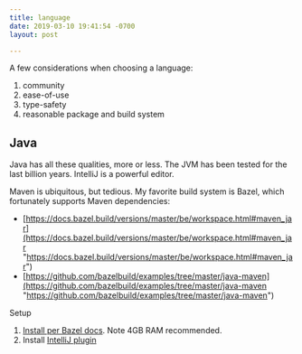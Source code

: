 ```yaml
---
title: language
date: 2019-03-10 19:41:54 -0700
layout: post

---
```

A few considerations when choosing a language:

1. community
2. ease-of-use
3. type-safety
4. reasonable package and build system

## Java

Java has all these qualities, more or less. The JVM has been tested for the last billion years. IntelliJ is a powerful editor.

Maven is ubiquitous, but tedious. My favorite build system is Bazel, which fortunately supports Maven dependencies:

* [https://docs.bazel.build/versions/master/be/workspace.html#maven_jar](https://docs.bazel.build/versions/master/be/workspace.html#maven_jar "https://docs.bazel.build/versions/master/be/workspace.html#maven_jar")
* [https://github.com/bazelbuild/examples/tree/master/java-maven](https://github.com/bazelbuild/examples/tree/master/java-maven "https://github.com/bazelbuild/examples/tree/master/java-maven")

Setup

1. [Install per Bazel docs](https://docs.bazel.build/versions/master/install-ubuntu.html "Bazel installation docs"). Note 4GB RAM recommended.
2. Install [IntelliJ plugin](https://ij.bazel.build/docs/bazel-plugin.html)